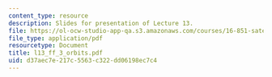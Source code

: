 ```yaml
---
content_type: resource
description: Slides for presentation of Lecture 13.
file: https://ol-ocw-studio-app-qa.s3.amazonaws.com/courses/16-851-satellite-engineering-fall-2003/d37aec7e217c5563c322dd06198ec7c4_l13_ff_3_orbits.pdf
file_type: application/pdf
resourcetype: Document
title: l13_ff_3_orbits.pdf
uid: d37aec7e-217c-5563-c322-dd06198ec7c4
---
```

